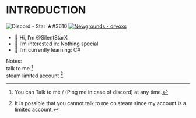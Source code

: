 # INTRODUCTION
![Discord - Star ★#3610](https://img.shields.io/badge/Discord-Star_★%233610-2760db?logo=discord&logoColor=white&labelColor=222222)
[![Newgrounds - drvoxs](https://img.shields.io/badge/Newgrounds-drvoxs-ff8c00?logo=1001Tracklists&logoColor=white&labelColor=222222)](https://drvoxs.newgrounds.com/)
- 👋 Hi, I’m @SilentStarX
- 👀 I’m interested in: Nothing special
- 🌱 I’m currently learning: C#

Notes: <br>talk to me [^1] <br>steam limited account [^2]

[^1]: You can Talk to me / (Ping me in case of discord) at any time.
[^2]: It is possible that you cannot talk to me on steam since my account is a limited account.
